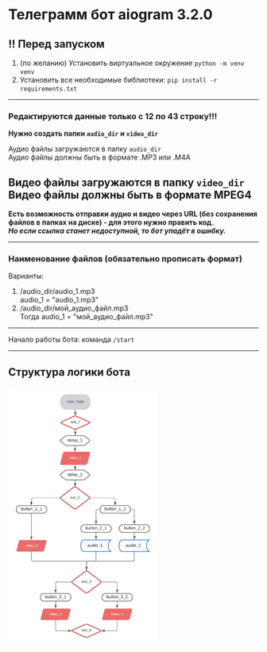 # Телеграмм бот  aiogram 3.2.0
## !! Перед запуском 
1) (по желанию) Установить виртуальное окружение `python -m venv venv` 
2) Установить все необходимые библиотеки: `pip install -r requirements.txt`
___
### **Редактируются данные только с 12 по 43 строку!!!**





**Нужно создать папки `audio_dir` и `video_dir`**

Аудио файлы загружаются в папку `audio_dir`  
Аудио файлы должны быть в формате .MP3 или .M4A

Видео файлы загружаются в папку `video_dir`  
Видео файлы должны быть в формате MPEG4
---
**Есть возможность отправки аудио и видео через URL (без сохранения файлов в папках на диске) - для этого нужно править код.**  
***Но если ссылка станет недоступной, то бот упадёт в ошибку.***

---

### Наименование файлов (обязательно прописать формат)

Варианты:

1) /audio_dir/audio_1.mp3  
   audio_1 = "audio_1.mp3"
2) /audio_dir/мой_аудио_файл.mp3  
   Тогда
   audio_1 = "мой_аудио_файл.mp3"
___
Начало работы бота: команда `/start`  
___

## Структура логики бота

<img src="./info_other/diagram_bot.png" alt="drawing" width="300"/>
